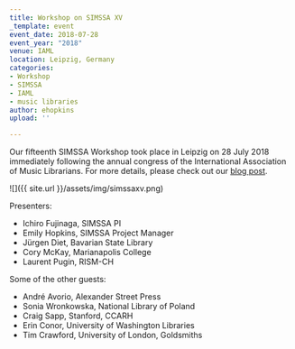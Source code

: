 ```yaml
---
title: Workshop on SIMSSA XV
_template: event
event_date: 2018-07-28
event_year: "2018"
venue: IAML
location: Leipzig, Germany
categories:
- Workshop
- SIMSSA
- IAML
- music libraries
author: ehopkins
upload: ''

---
```

Our fifteenth SIMSSA Workshop took place in Leipzig on 28 July 2018 immediately following the annual congress of the International Association of Music Librarians. For more details, please check out our [blog post](https://simssa.ca/blog/simssa-xv-in-leipzig/ "SIMSSA XV blog").

![]({{ site.url }}/assets/img/simssaxv.png)

Presenters:

* Ichiro Fujinaga, SIMSSA PI
* Emily Hopkins, SIMSSA Project Manager
* Jürgen Diet, Bavarian State Library
* Cory McKay, Marianapolis College
* Laurent Pugin, RISM-CH

Some of the other guests:

* André Avorio, Alexander Street Press
* Sonia Wronkowska, National Library of Poland
* Craig Sapp, Stanford, CCARH
* Erin Conor, University of Washington Libraries
* Tim Crawford, University of London, Goldsmiths